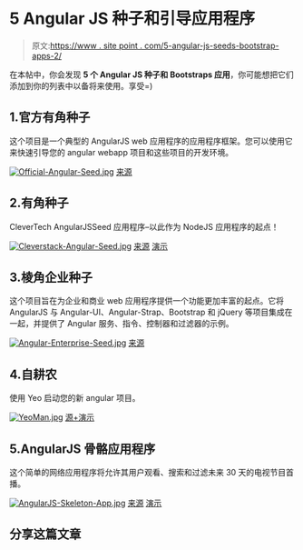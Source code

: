 # 5 Angular JS 种子和引导应用程序

> 原文:[https://www . site point . com/5-angular-js-seeds-bootstrap-apps-2/](https://www.sitepoint.com/5-angular-js-seeds-bootstrap-apps-2/)

在本帖中，你会发现 **5 个 Angular JS 种子和 Bootstraps 应用**，你可能想把它们添加到你的列表中以备将来使用。享受=)

## 1.官方有角种子

这个项目是一个典型的 AngularJS web 应用程序的应用程序框架。您可以使用它来快速引导您的 angular webapp 项目和这些项目的开发环境。

[![Official-Angular-Seed.jpg](../Images/87d5732c0f3b423f433c372e1c31ee2c.png)](https://github.com/angular/angular-seed.git) 
[来源](https://github.com/angular/angular-seed.git)

## 2.有角种子

CleverTech AngularJSSeed 应用程序–以此作为 NodeJS 应用程序的起点！

[![Cleverstack-Angular-Seed.jpg](../Images/a4c7cb43232a8c486201c293de5a70ee.png)](https://github.com/clevertech/cleverstack-Angular-seed) 
[来源](https://github.com/clevertech/cleverstack-Angular-seed) [演示](http://screencast.com/t/OBxfgoM26T)

## 3.棱角企业种子

这个项目旨在为企业和商业 web 应用程序提供一个功能更加丰富的起点。它将 AngularJS 与 Angular-UI、Angular-Strap、Bootstrap 和 jQuery 等项目集成在一起，并提供了 Angular 服务、指令、控制器和过滤器的示例。

[![Angular-Enterprise-Seed.jpg](../Images/b8a37ad805cb824ae83b17493f5f5404.png)](http://robertjchristian.github.io/angular-enterprise-seed/) 
[来源](http://robertjchristian.github.io/angular-enterprise-seed/)

## 4.自耕农

使用 Yeo 启动您的新 angular 项目。

[![YeoMan.jpg](../Images/b94fd32981970267e57a07d62d3a684f.png)](http://yeoman.io/) 
[源+演示](http://yeoman.io/)

## 5.AngularJS 骨骼应用程序

这个简单的网络应用程序将允许其用户观看、搜索和过滤未来 30 天的电视节目首播。

[![AngularJS-Skeleton-App.jpg](../Images/69c35731cbc55628e022ddcb57b00352.png)](http://code.tutsplus.com/tutorials/building-a-web-app-from-scratch-in-angularjs--net-32944) 
[来源](http://code.tutsplus.com/tutorials/building-a-web-app-from-scratch-in-angularjs--net-32944) [演示](http://www.revillwebdesign.com/demos/nettuts/angularjs/)

## 分享这篇文章